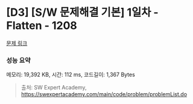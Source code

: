 # [D3] [S/W 문제해결 기본] 1일차 - Flatten - 1208 

[문제 링크](https://swexpertacademy.com/main/code/problem/problemDetail.do?contestProbId=AV139KOaABgCFAYh) 

### 성능 요약

메모리: 19,392 KB, 시간: 112 ms, 코드길이: 1,367 Bytes



> 출처: SW Expert Academy, https://swexpertacademy.com/main/code/problem/problemList.do